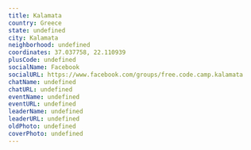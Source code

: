 ```yaml
---
title: Kalamata
country: Greece
state: undefined
city: Kalamata
neighborhood: undefined
coordinates: 37.037758, 22.110939
plusCode: undefined
socialName: Facebook
socialURL: https://www.facebook.com/groups/free.code.camp.kalamata
chatName: undefined
chatURL: undefined
eventName: undefined
eventURL: undefined
leaderName: undefined
leaderURL: undefined
oldPhoto: undefined
coverPhoto: undefined
---
```

